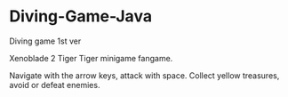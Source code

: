 # Diving-Game-Java
Diving game 1st ver

Xenoblade 2 Tiger Tiger minigame fangame.

Navigate with the arrow keys, attack with space. Collect yellow treasures, avoid or defeat enemies.
